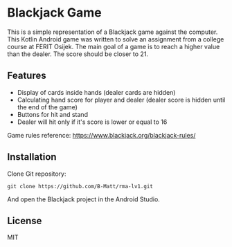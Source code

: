 # Blackjack Game

This is a simple representation of a Blackjack game against the computer. This Kotlin Android game was written to solve an assignment from a college course at FERIT Osijek. The main goal of a game is to reach a higher value than the dealer. The score should be closer to 21.

Features
----
- Display of cards inside hands (dealer cards are hidden) 
- Calculating hand score for player and dealer (dealer score is hidden until the end of the game) 
- Buttons for hit and stand
- Dealer will hit only if it's score is lower or equal to 16

Game rules reference: https://www.blackjack.org/blackjack-rules/

Installation
----
Clone Git repository:
```
git clone https://github.com/B-Matt/rma-lv1.git
```
And open the Blackjack project in the Android Studio.

License
----
MIT